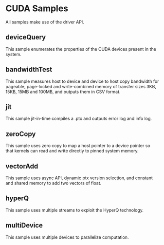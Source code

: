 CUDA Samples
============

All samples make use of the driver API.

deviceQuery
-----------

This sample enumerates the properties of the CUDA devices present in the system.

bandwidthTest
-------------

This sample measures host to device and device to host copy bandwidth for pageable, page-locked and write-combined memory of transfer sizes 3KB, 15KB, 15MB and 100MB, and outputs them in CSV format.

jit
---

This sample jit-in-time compiles a .ptx and outputs error log and info log.

zeroCopy
--------

This sample uses zero copy to map a host pointer to a device pointer so that kernels can read and write directly to pinned system memory.

vectorAdd
---------

This sample uses async API, dynamic ptx version selection, and constant and shared memory to add two vectors of float.

hyperQ
------

This sample uses multiple streams to exploit the HyperQ technology.

multiDevice
-----------

This sample uses multiple devices to parallelize computation.
